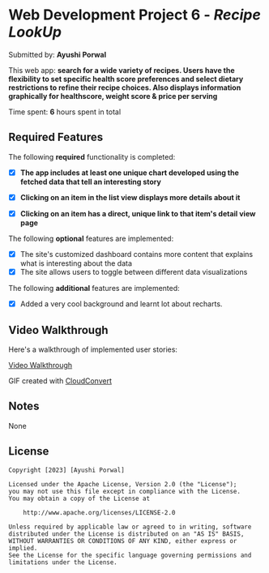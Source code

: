 # Web Development Project 6 - *Recipe LookUp*

Submitted by: **Ayushi Porwal**

This web app: **search for a wide variety of recipes. Users have the flexibility to set specific health score preferences and select dietary restrictions to refine their recipe choices. Also displays information graphically for healthscore, weight score & price per serving**

Time spent: **6** hours spent in total

## Required Features

The following **required** functionality is completed:

- [x] **The app includes at least one unique chart developed using the fetched data that tell an interesting story**
- [x] **Clicking on an item in the list view displays more details about it**
- [x] **Clicking on an item has a direct, unique link to that item's detail view page**


The following **optional** features are implemented:

- [x] The site's customized dashboard contains more content that explains what is interesting about the data
- [x] The site allows users to toggle between different data visualizations

The following **additional** features are implemented:

* [x] Added a very cool background and learnt lot about recharts.

## Video Walkthrough

Here's a walkthrough of implemented user stories:

[Video Walkthrough]()

<!-- Replace this with whatever GIF tool you used! -->
GIF created with [CloudConvert](https://cloudconvert.com/mp4-to-gif) 
<!-- Recommended tools:
[Kap](https://getkap.co/) for macOS
[ScreenToGif](https://www.screentogif.com/) for Windows
[peek](https://github.com/phw/peek) for Linux. -->

## Notes

None

## License

    Copyright [2023] [Ayushi Porwal]

    Licensed under the Apache License, Version 2.0 (the "License");
    you may not use this file except in compliance with the License.
    You may obtain a copy of the License at

        http://www.apache.org/licenses/LICENSE-2.0

    Unless required by applicable law or agreed to in writing, software
    distributed under the License is distributed on an "AS IS" BASIS,
    WITHOUT WARRANTIES OR CONDITIONS OF ANY KIND, either express or implied.
    See the License for the specific language governing permissions and
    limitations under the License.